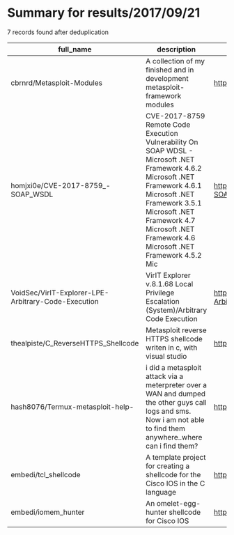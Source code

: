 
# Summary for results/2017/09/21
    
7 records found after deduplication

| full_name | description | html_url | matched_list | matched_count | pushed_at | size | stargazers_count | language | forks_count | vul_ids |
|-----------------------------------------------------|------------------------------------------------------------------------------------------------------------------------------------------------------------------------------------------------------------------------------------------------------------------|------------------------------------------------------------------------|-----------------------------------------------|-----------------|---------------------------|--------|--------------------|------------|---------------|-------------------|
| cbrnrd/Metasploit-Modules | A collection of my finished and in development metasploit-framework modules | https://github.com/cbrnrd/Metasploit-Modules | ['metasploit module OR payload'] | 1 | 2017-09-21 01:53:19+00:00 | 49 | 1 | Ruby | 0 | [] |
| homjxi0e/CVE-2017-8759_-SOAP_WSDL | CVE-2017-8759 Remote Code Execution Vulnerability On SOAP WDSL - Microsoft .NET Framework 4.6.2 Microsoft .NET Framework 4.6.1 Microsoft .NET Framework 3.5.1 Microsoft .NET Framework 4.7 Microsoft .NET Framework 4.6 Microsoft .NET Framework 4.5.2 Mic | https://github.com/homjxi0e/CVE-2017-8759_-SOAP_WSDL | ['cve-2', 'remote code execution'] | 2 | 2017-09-21 16:41:37+00:00 | 10 | 1 | nan | 6 | ['CVE-2017-8759'] |
| VoidSec/VirIT-Explorer-LPE-Arbitrary-Code-Execution | VirIT Explorer v.8.1.68 Local Privilege Escalation (System)/Arbitrary Code Execution | https://github.com/VoidSec/VirIT-Explorer-LPE-Arbitrary-Code-Execution | ['exploit'] | 1 | 2017-09-21 11:55:55+00:00 | 3 | 3 | C | 0 | [] |
| thealpiste/C_ReverseHTTPS_Shellcode | Metasploit reverse HTTPS shellcode writen in c, with visual studio | https://github.com/thealpiste/C_ReverseHTTPS_Shellcode | ['metasploit module OR payload', 'shellcode'] | 2 | 2017-09-21 14:47:36+00:00 | 29 | 6 | PowerShell | 5 | [] |
| hash8076/Termux-metasploit-help- | i did a metasploit attack via a meterpreter over a WAN and dumped the other guys call logs and sms. Now i am not able to find them anywhere..where can i find them? | https://github.com/hash8076/Termux-metasploit-help- | ['metasploit module OR payload'] | 1 | 2017-09-21 19:02:02+00:00 | 0 | 0 | | 0 | [] |
| embedi/tcl_shellcode | A template project for creating a shellcode for the Cisco IOS in the C language | https://github.com/embedi/tcl_shellcode | ['shellcode'] | 1 | 2017-09-21 20:31:40+00:00 | 153 | 28 | C | 26 | [] |
| embedi/iomem_hunter | An omelet-egg-hunter shellcode for Cisco IOS | https://github.com/embedi/iomem_hunter | ['shellcode'] | 1 | 2017-09-21 21:16:19+00:00 | 2 | 6 | Assembly | 10 | [] |
